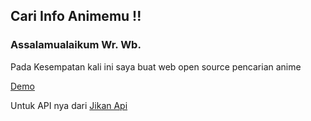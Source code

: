 <h2>Cari Info Animemu !!</h2>
    <h3>Assalamualaikum Wr. Wb.</h3>
  Pada Kesempatan kali ini saya buat web open source pencarian anime

  <a href="https://aniisearch.netlify.app">Demo</a>

  Untuk API nya dari <a href="https://docs.api.jikan.moe" >Jikan Api</a>

